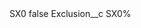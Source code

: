 <?xml version="1.0" encoding="UTF-8"?>
<CustomMetadata xmlns="http://soap.sforce.com/2006/04/metadata" xmlns:xsi="http://www.w3.org/2001/XMLSchema-instance" xmlns:xsd="http://www.w3.org/2001/XMLSchema">
    <label>SX0</label>
    <protected>false</protected>
    <values>
        <field>Exclusion__c</field>
        <value xsi:type="xsd:string">SX0%</value>
    </values>
</CustomMetadata>
